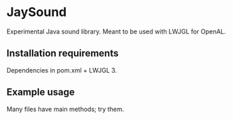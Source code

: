 # JaySound
Experimental Java sound library. Meant to be used with LWJGL for OpenAL.

## Installation requirements
Dependencies in pom.xml + LWJGL 3.

## Example usage
Many files have main methods; try them.
